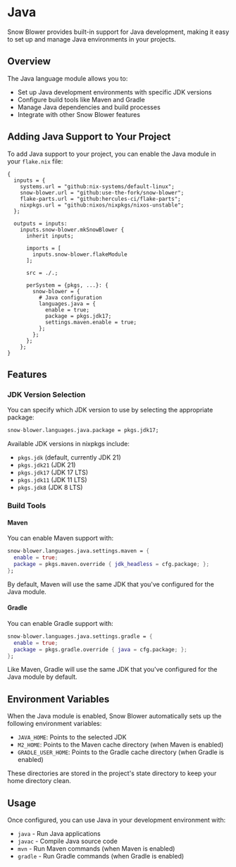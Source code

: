 # Java

Snow Blower provides built-in support for Java development, making it easy to set up and manage Java environments in your projects.

## Overview

The Java language module allows you to:

- Set up Java development environments with specific JDK versions
- Configure build tools like Maven and Gradle
- Manage Java dependencies and build processes
- Integrate with other Snow Blower features

## Adding Java Support to Your Project

To add Java support to your project, you can enable the Java module in your `flake.nix` file:

```nix{21-27}
{
  inputs = {
    systems.url = "github:nix-systems/default-linux";
    snow-blower.url = "github:use-the-fork/snow-blower";
    flake-parts.url = "github:hercules-ci/flake-parts";
    nixpkgs.url = "github:nixos/nixpkgs/nixos-unstable";
  };

  outputs = inputs:
    inputs.snow-blower.mkSnowBlower {
      inherit inputs;

      imports = [
        inputs.snow-blower.flakeModule
      ];

      src = ./.;

      perSystem = {pkgs, ...}: {
        snow-blower = {
          # Java configuration
          languages.java = {
            enable = true;
            package = pkgs.jdk17;
            settings.maven.enable = true;
          };
        };
      };
    };
}
```

## Features

### JDK Version Selection

You can specify which JDK version to use by selecting the appropriate package:

```nix
snow-blower.languages.java.package = pkgs.jdk17;
```

Available JDK versions in nixpkgs include:

- `pkgs.jdk` (default, currently JDK 21)
- `pkgs.jdk21` (JDK 21)
- `pkgs.jdk17` (JDK 17 LTS)
- `pkgs.jdk11` (JDK 11 LTS)
- `pkgs.jdk8` (JDK 8 LTS)

### Build Tools

#### Maven

You can enable Maven support with:

```nix
snow-blower.languages.java.settings.maven = {
  enable = true;
  package = pkgs.maven.override { jdk_headless = cfg.package; };
};
```

By default, Maven will use the same JDK that you've configured for the Java module.

#### Gradle

You can enable Gradle support with:

```nix
snow-blower.languages.java.settings.gradle = {
  enable = true;
  package = pkgs.gradle.override { java = cfg.package; };
};
```

Like Maven, Gradle will use the same JDK that you've configured for the Java module by default.

## Environment Variables

When the Java module is enabled, Snow Blower automatically sets up the following environment variables:

- `JAVA_HOME`: Points to the selected JDK
- `M2_HOME`: Points to the Maven cache directory (when Maven is enabled)
- `GRADLE_USER_HOME`: Points to the Gradle cache directory (when Gradle is enabled)

These directories are stored in the project's state directory to keep your home directory clean.

## Usage

Once configured, you can use Java in your development environment with:

- `java` - Run Java applications
- `javac` - Compile Java source code
- `mvn` - Run Maven commands (when Maven is enabled)
- `gradle` - Run Gradle commands (when Gradle is enabled)

<!--@include: ./java-options.md-->
